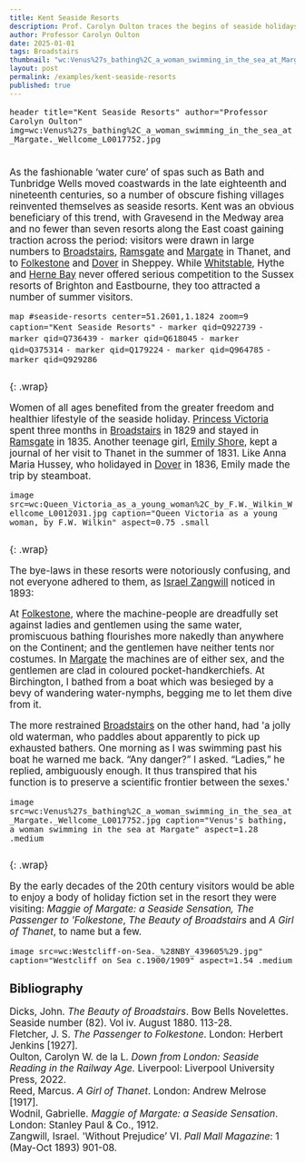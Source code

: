 ```yaml
---
title: Kent Seaside Resorts
description: Prof. Carolyn Oulton traces the begins of seaside holidays from their inland spa town origins and explores the health benefits are variable etiquettes of sea bathing.
author: Professor Carolyn Oulton
date: 2025-01-01
tags: Broadstairs
thumbnail: "wc:Venus%27s_bathing%2C_a_woman_swimming_in_the_sea_at_Margate._Wellcome_L0017752.jpg"
layout: post
permalink: /examples/kent-seaside-resorts
published: true
---
```


<style> p { font-size: 1.2em; } </style>

`header title="Kent Seaside Resorts" author="Professor Carolyn Oulton" img=wc:Venus%27s_bathing%2C_a_woman_swimming_in_the_sea_at_Margate._Wellcome_L0017752.jpg`

#

##

As the fashionable ‘water cure’ of spas such as Bath and Tunbridge Wells moved coastwards in the late eighteenth and nineteenth centuries, so a number of obscure fishing villages reinvented themselves as seaside resorts. Kent was an obvious beneficiary of this trend, with Gravesend in the Medway area and no fewer than seven resorts along the East coast gaining traction across the period: visitors were drawn in large numbers to [Broadstairs](Q922739), [Ramsgate](Q736439) and [Margate](Q618045) in Thanet, and to [Folkestone](Q375314) and [Dover](Q179224) in Sheppey. While [Whitstable](Q964785), Hythe and [Herne Bay](Q929286) never offered serious competition to the Sussex resorts of Brighton and Eastbourne, they too attracted a number of summer visitors.

`map #seaside-resorts center=51.2601,1.1824 zoom=9 caption="Kent Seaside Resorts"`
`- marker qid=Q922739`
`- marker qid=Q736439`
`- marker qid=Q618045`
`- marker qid=Q375314`
`- marker qid=Q179224`
`- marker qid=Q964785`
`- marker qid=Q929286`

##
{: .wrap}

Women of all ages benefited from the greater freedom and healthier lifestyle of the seaside holiday. [Princess Victoria](/19c/19c-victoria-biography) spent three months in [Broadstairs](https://kent-maps.online/dickens/broadstairs-19th-century) in 1829 and stayed in [Ramsgate](/19c/19c-ramsgate) in 1835. Another teenage girl, [Emily Shore](/19c/19c-shore-biography), kept a journal of her visit to Thanet in the summer of 1831. Like Anna Maria Hussey, who holidayed in [Dover](/19c/19c-dover) in 1836, Emily made the trip by steamboat.

`image src=wc:Queen_Victoria_as_a_young_woman%2C_by_F.W._Wilkin_Wellcome_L0012031.jpg caption="Queen Victoria as a young woman, by F.W. Wilkin" aspect=0.75 .small`

##
{: .wrap}

The bye-laws in these resorts were notoriously confusing, and not everyone adhered to them, as [Israel Zangwill](/19c/19c-zangwill-biography) noticed in 1893:

 At [Folkestone](/19c/19c-folkestone), where the machine-people are dreadfully set against ladies and gentlemen using the same water, promiscuous bathing flourishes more nakedly than anywhere on the Continent; and the gentlemen have neither tents nor costumes. In [Margate](/19c/19c-margate) the machines are of either sex, and the gentlemen are clad in coloured pocket-handkerchiefs. At Birchington, I bathed from a boat which was  besieged by a bevy of wandering water-nymphs, begging me to let them dive from it.

The more restrained [Broadstairs](/dickens/broadstairs-19th-century) on the other hand, had 'a jolly old waterman, who paddles about apparently to pick up exhausted bathers. One morning as I was swimming past his boat he warned me back. “Any danger?” I asked. “Ladies,” he replied, ambiguously enough. It thus transpired that his function is to preserve a scientific frontier between the sexes.'

`image src=wc:Venus%27s_bathing%2C_a_woman_swimming_in_the_sea_at_Margate._Wellcome_L0017752.jpg caption="Venus's bathing, a woman swimming in the sea at Margate" aspect=1.28 .medium`

##
{: .wrap}

By the early decades of the 20th century visitors would be able to enjoy a body of holiday fiction set in the resort they were visiting: _Maggie of Margate: a Seaside Sensation,_ _The Passenger to 'Folkestone_, _The Beauty of Broadstairs_ and _A Girl of Thanet_, to name but a few.

`image src=wc:Westcliff-on-Sea._%28NBY_439605%29.jpg" caption="Westcliff on Sea c.1900/1909" aspect=1.54 .medium`

## Bibliography

Dicks, John. _The Beauty of Broadstairs_. Bow Bells Novelettes. Seaside number (82). Vol iv. August 1880. 113-28.   
Fletcher, J. S. _The Passenger to Folkestone_. London: Herbert Jenkins [1927].   
Oulton, Carolyn W. de la L. _Down from London: Seaside Reading in the Railway Age._ Liverpool: Liverpool University Press, 2022.   
Reed, Marcus. _A Girl of Thanet_. London: Andrew Melrose [1917].   
Wodnil, Gabrielle. _Maggie of Margate: a Seaside Sensation_. London: Stanley Paul & Co., 1912.   
Zangwill, Israel. 'Without Prejudice’ VI. _Pall Mall Magazine_: 1 (May-Oct 1893) 901-08.   

